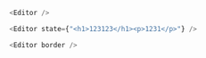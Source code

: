 ```js
<Editor />
```

```js
<Editor state={"<h1>123123</h1><p>1231</p>"} />
```

```js
<Editor border />
```

